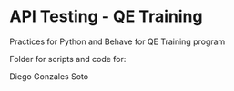 # API Testing - QE Training

Practices for Python and Behave for QE Training program

Folder for scripts and code for:

Diego Gonzales Soto‎
